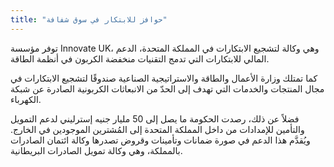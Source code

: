 ```yaml
---
title: "حوافز للابتكار في سوق شفافة"
---
```

توفر مؤسسة Innovate UK، وهي وكالة لتشجيع الابتكارات في المملكة المتحدة، الدعم المالي للابتكارات التي تدمج التقنيات منخفضة الكربون في أنظمة الطاقة.

كما تمتلك وزارة الأعمال والطاقة والاستراتيجية الصناعية صندوقًا لتشجيع الابتكارات في مجال المنتجات والخدمات التي تهدف إلى الحدّ من الانبعاثات الكربونية الصادرة عن شبكة الكهرباء.

فضلاً عن ذلك، رصدت الحكومة ما يصل إلى 50 مليار جنيه إسترليني لدعم التمويل والتأمين للإمدادات من داخل المملكة المتحدة إلى المُشترين الموجودين في الخارج. ويُقدَّم هذا الدعم في صورة ضمانات وتأمينات وقروض تصدرها وكالة ائتمان الصادرات بالمملكة، وهي وكالة تمويل الصادرات البريطانية.
